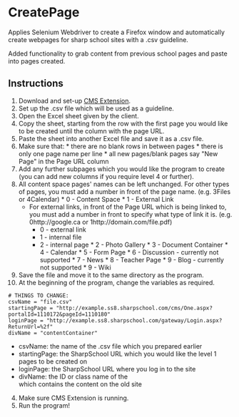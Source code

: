# CreatePage

Applies Selenium Webdriver to create a Firefox window and automatically create webpages for sharp school sites with a .csv guideline.

Added functionality to grab content from previous school pages and paste into pages created.


## Instructions


1. Download and set-up [CMS Extension](https://github.com/zrlu/CMS-Extension).
2. Set up the .csv file which will be used as a guideline.
  1. Open the Excel sheet given by the client.
  2. Copy the sheet, starting from the row with the first page you would like to be created until the column with the page URL.
  3. Paste the sheet into another Excel file and save it as a .csv file.
  4. Make sure that:
    * there are no blank rows in between pages
    * there is only one page name per line
    * all new pages/blank pages say "New Page" in the Page URL column
  5. Add any further subpages which you would like the program to create (you can add new columns if you require level 4 or further).
  6. All content space pages' names can be left unchanged. For other types of pages, you must add a number in front of the page name. (e.g. 3Files or 4Calendar)
  	* 0 - Content Space
    * 1 - External Link
      * For external links, in front of the Page URL which is being linked to, you must add a number in front to specify what type of link it is. (e.g. 0http://google.ca or 1http://domain.com/file.pdf)
      	* 0 - external link
      	* 1 - internal file
      	* 2 - internal page
    * 2 - Photo Gallery
    * 3 - Document Container
    * 4 - Calendar
    * 5 - Form Page
    * 6 - Discussion - currently not supported
    * 7 - News
    * 8 - Teacher Page
    * 9 - Blog - currently not supported
    * 9 - Wiki
   7. Save the file and move it to the same directory as the program.
3. At the beginning of the program, change the variables as required.

  ```
  # THINGS TO CHANGE:
  csvName = "file.csv"
  startingPage = "http://example.ss8.sharpschool.com/cms/One.aspx?portalId=1110172&pageId=1110180"
  loginPage = "http://example.ss8.sharpschool.com/gateway/Login.aspx?ReturnUrl=%2f"
  divName = "contentContainer"
  ```

  * csvName: the name of the .csv file which you prepared earlier
  * startingPage: the SharpSchool URL which you would like the level 1 pages to be created on
  * loginPage: the SharpSchool URL where you log in to the site
  * divName: the ID or class name of the <div> which contains the content on the old site
4. Make sure CMS Extension is running.
5. Run the program!
